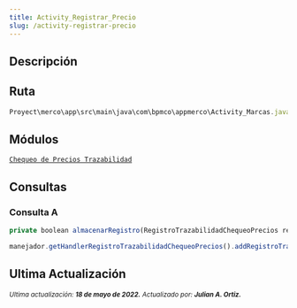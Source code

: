 ```yaml
---
title: Activity_Registrar_Precio
slug: /activity-registrar-precio
---
```


## Descripción

## Ruta

```js
Proyect\merco\app\src\main\java\com\bpmco\appmerco\Activity_Marcas.java
```

## Módulos

[```Chequeo de Precios Trazabilidad```](./../modules/modulo-44.md)

## Consultas

### Consulta A

```js title="Método desde donde se invoca"
private boolean almacenarRegistro(RegistroTrazabilidadChequeoPrecios registro, String precio, int opcion, int precioOferta)
```

```js title="Método"
manejador.getHandlerRegistroTrazabilidadChequeoPrecios().addRegistroTrazabilidadPrecio(registro)
```

## Ultima Actualización

<div class="ultima-actualizacion">
  <small>
    <i>
      Ultima actualización:
      <b> 18 de mayo de 2022.</b>
    </i>
  </small>

  <small>
    <i>
      Actualizado por:
      <b> Julian A. Ortiz.</b>
    </i>
  </small>
</div>